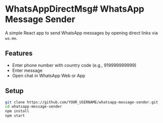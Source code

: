 # WhatsAppDirectMsg# WhatsApp Message Sender

A simple React app to send WhatsApp messages by opening direct links via `wa.me`.

## Features
- Enter phone number with country code (e.g., 919999999999)
- Enter message
- Open chat in WhatsApp Web or App

## Setup
```bash
git clone https://github.com/YOUR_USERNAME/whatsapp-message-sender.git
cd whatsapp-message-sender
npm install
npm start
